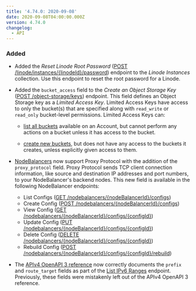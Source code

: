 ```yaml
---
title: '4.74.0: 2020-09-08'
date: 2020-09-08T04:00:00.000Z
version: 4.74.0
changelog:
  - API
---
```


### Added

* Added the *Reset Linode Root Password* ([POST /linode/instances/{linodeId}/password](https://www.linode.com/docs/api/linode-instances/)) endpoint to the *Linode Instances* collection. Use this endpoint to reset the root password for a Linode.

* Added the `bucket_access` field to the *Create an Object Storage Key* ([POST /object-storage/keys](/api/v4/object-storage-keys/#post)) endpoint. This field defines an Object Storage key as a *Limited Access Key*. Limited Access Keys have access to only the bucket(s) that are specified along with `read_write` or `read_only` bucket-level permissions. Limited Access Keys can:

    * [list all buckets](/api/v4/object-storage-buckets/) available on an Account, but cannot perform any actions on a bucket unless it has access to the bucket.

    * [create new buckets](/api/v4/object-storage-buckets/#post), but does not have any access to the buckets it creates, unless explicitly given access to them.

* [NodeBalancers](https://www.linode.com/products/nodebalancers/) now support Proxy Protocol with the addition of the `proxy_protocol` field. Proxy Protocol sends TCP client connection information, like source and destination IP addresses and port numbers, to your NodeBalancer's backend nodes. This new field is available in the following NodeBalancer endpoints:

    * List Configs ([GET /nodebalancers/{nodeBalancerId}/configs](https://www.linode.com/docs/api/nodebalancers/))
    * Create Config ([POST /nodebalancers/{nodeBalancerId}/configs](https://www.linode.com/docs/api/nodebalancers/))
    * View Config ([GET /nodebalancers/{nodeBalancerId}/configs/{configId}](https://www.linode.com/docs/api/nodebalancers/))
    * Update Config ([PUT /nodebalancers/{nodeBalancerId}/configs/{configId}](https://www.linode.com/docs/api/nodebalancers/))
    * Delete Config ([DELETE /nodebalancers/{nodeBalancerId}/configs/{configId}](https://www.linode.com/docs/api/nodebalancers/))
    * Rebuild Config ([POST /nodebalancers/{nodeBalancerId}/configs/{configId}/rebuild](https://www.linode.com/docs/api/nodebalancers/))

* The [APIv4 OpenAPI 3 reference](https://github.com/linode/linode-api-docs) now correctly documents the `prefix` and `route_target` fields as part of the [List IPv6 Ranges](https://www.linode.com/docs/api/networking/) endpoint. Previously, these fields were mistakenly left out of the APIv4 OpenAPI 3 reference.

